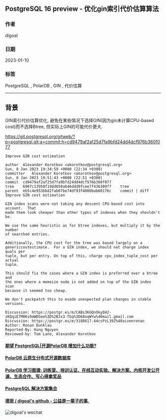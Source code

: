 ## PostgreSQL 16 preview - 优化gin索引代价估算算法   
    
### 作者    
digoal    
    
### 日期    
2023-01-10    
    
### 标签    
PostgreSQL , PolarDB , GIN , 代价估算    
    
----    
    
## 背景    
GIN索引代价估算优化, 避免在某些情况下选择GIN(因为gin未计算CPU-based cost)而不选择Btree, 但实际上GIN的可能代价更大.     
  
https://git.postgresql.org/gitweb/?p=postgresql.git;a=commit;h=cd9479af2af25d7fa9bfd24dd4dcf976b360f077  
  
```  
Improve GIN cost estimation  
  
author	Alexander Korotkov <akorotkov@postgresql.org>	  
Sun, 8 Jan 2023 19:34:59 +0000 (22:34 +0300)  
committer	Alexander Korotkov <akorotkov@postgresql.org>	  
Sun, 8 Jan 2023 19:51:43 +0000 (22:51 +0300)  
commit	cd9479af2af25d7fa9bfd24dd4dcf976b360f077  
tree	6907c13950f19dd650a646ddd9fcee7f436309f7	tree  
parent	eb5c4e953bbd2fab07be74df93f4080bab60176c	commit | diff  
Improve GIN cost estimation  
  
GIN index scans were not taking any descent CPU-based cost into account.  That  
made them look cheaper than other types of indexes when they shouldn't be.  
  
We use the same heuristic as for btree indexes, but multiply it by the number  
of searched entries.  
  
Additionally, the CPU cost for the tree was based largely on a  
genericcostestimate.  For a GIN index, we should not charge index quals per  
tuple, but per entry. On top of this, charge cpu_index_tuple_cost per actual  
tuple.  
  
This should fix the cases where a GIN index is preferred over a btree and  
the ones where a memoize node is not added on top of the GIN index scan  
because it seemed too cheap.  
  
We don't packpatch this to evade unexpected plan changes in stable versions.  
  
Discussion: https://postgr.es/m/CABs3KGQnOkyQ42-zKQqiE7M0Ks9oWDSee%3D%2BJx3-TGq%3D68xqWYw%40mail.gmail.com  
Discussion: https://postgr.es/m/3188617.44csPzL39Z%40aivenronan  
Author: Ronan Dunklau  
Reported-By: Hung Nguyen  
Reviewed-by: Tom Lane, Alexander Korotkov  
```  
    
  
#### [期望 PostgreSQL|开源PolarDB 增加什么功能?](https://github.com/digoal/blog/issues/76 "269ac3d1c492e938c0191101c7238216")
  
  
#### [PolarDB 云原生分布式开源数据库](https://github.com/ApsaraDB "57258f76c37864c6e6d23383d05714ea")
  
  
#### [PolarDB 学习图谱: 训练营、培训认证、在线互动实验、解决方案、内核开发公开课、生态合作、写心得拿奖品](https://www.aliyun.com/database/openpolardb/activity "8642f60e04ed0c814bf9cb9677976bd4")
  
  
#### [PostgreSQL 解决方案集合](../201706/20170601_02.md "40cff096e9ed7122c512b35d8561d9c8")
  
  
#### [德哥 / digoal's github - 公益是一辈子的事.](https://github.com/digoal/blog/blob/master/README.md "22709685feb7cab07d30f30387f0a9ae")
  
  
![digoal's wechat](../pic/digoal_weixin.jpg "f7ad92eeba24523fd47a6e1a0e691b59")
  
